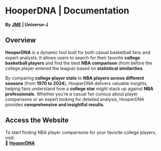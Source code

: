 # HooperDNA | Documentation

**By [JME](https://www.datascienceportfol.io/jamesmezeilo) | Universe-J**  

## **Overview**
**HooperDNA** is a dynamic tool built for both casual basketball fans and expert analysts. It allows users to search for their favorite **college basketball players** and find the best **NBA comparison** (from before the college player entered the league) based on **statistical similarities**.

By comparing **college player stats** to **NBA players across different seasons** (from **1970 to 2024**), HooperDNA delivers valuable insights, helping fans understand how a **college star** might stack up against **NBA professionals**. Whether you’re a casual fan curious about player comparisons or an expert looking for detailed analysis, HooperDNA provides **comprehensive and insightful results**.

## **Access the Website**
To start finding NBA player comparisons for your favorite college players, visit:  
🔗 [**HooperDNA**](https://hooperdna.universe-j.com)
